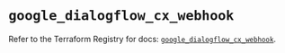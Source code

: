 # `google_dialogflow_cx_webhook`

Refer to the Terraform Registry for docs: [`google_dialogflow_cx_webhook`](https://registry.terraform.io/providers/hashicorp/google/4.85.0/docs/resources/dialogflow_cx_webhook).
